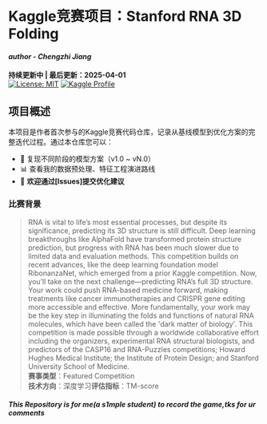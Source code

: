 # Kaggle竞赛项目：Stanford RNA 3D Folding

#### *author - Chengzhi Jiang*

**持续更新中 | 最后更新：2025-04-01**  
[![License: MIT](https://img.shields.io/badge/License-MIT-yellow.svg)](LICENSE)
[![Kaggle Profile](https://img.shields.io/badge/Kaggle-Profile-blue?logo=kaggle)](https://www.kaggle.com/yourprofile)

## 项目概述
本项目是作者首次参与的Kaggle竞赛代码仓库，记录从基线模型到优化方案的完整迭代过程。通过本仓库您可以：
- 🚀 复现不同阶段的模型方案（v1.0 ~ vN.0）
- 📊 查看我的数据预处理、特征工程演进路线
- 🤝 ​**欢迎通过[Issues]提交优化建议**​

### 比赛背景
> RNA is vital to life’s most essential processes, but despite its significance, predicting its 3D structure is still difficult. Deep learning breakthroughs like AlphaFold have transformed protein structure prediction, but progress with RNA has been much slower due to limited data and evaluation methods.
This competition builds on recent advances, like the deep learning foundation model RibonanzaNet, which emerged from a prior Kaggle competition. Now, you’ll take on the next challenge—predicting RNA’s full 3D structure.
Your work could push RNA-based medicine forward, making treatments like cancer immunotherapies and CRISPR gene editing more accessible and effective. More fundamentally, your work may be the key step in illuminating the folds and functions of natural RNA molecules, which have been called the 'dark matter of biology'.
This competition is made possible through a worldwide collaborative effort including the organizers, experimental RNA structural biologists, and predictors of the CASP16 and RNA-Puzzles competitions; Howard Hughes Medical Institute; the Institute of Protein Design; and Stanford University School of Medicine.  
> ​**赛事类型**：Featured Competition  
> ​**技术方向**：深度学习
> ​**评估指标**：TM-score

#### *This Repository is for me(a s1mple student) to record the game,tks for ur comments*
